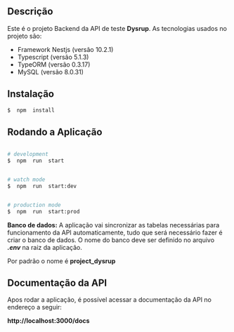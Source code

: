 ## Descrição

Este é o projeto Backend da API de teste **Dysrup**. As tecnologias usados no projeto são:

- Framework Nestjs (versão 10.2.1)
- Typescript (versão 5.1.3)
- TypeORM (versão 0.3.17)
- MySQL (versão 8.0.31)

## Instalação

```bash
$  npm  install
```

## Rodando a Aplicação

```bash

# development
$  npm  run  start


# watch mode
$  npm  run  start:dev


# production mode
$  npm  run  start:prod

```

**Banco de dados:**
A aplicação vai sincronizar as tabelas necessárias para funcionamento da API automaticamente, tudo que será necessário fazer é criar o banco de dados. O nome do banco deve ser definido no arquivo **_.env_** na raiz da aplicação.

Por padrão o nome é **project_dysrup**

## Documentação da API

Apos rodar a aplicação, é possível acessar a documentação da API no endereço a seguir:

**http://localhost:3000/docs**
